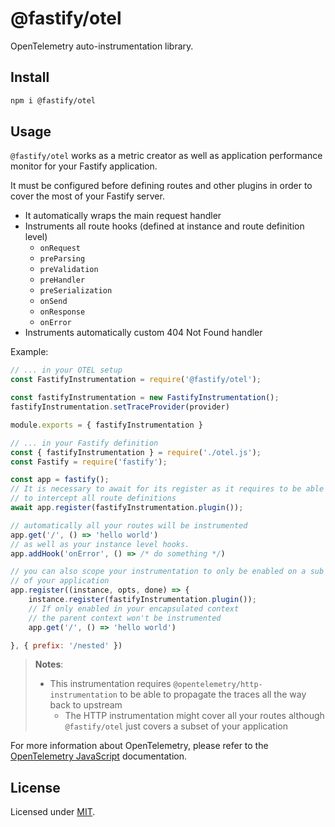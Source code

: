 # @fastify/otel

OpenTelemetry auto-instrumentation library.

## Install

```sh
npm i @fastify/otel
```

## Usage

`@fastify/otel` works as a metric creator as well as application performance monitor for your Fastify application.

It must be configured before defining routes and other plugins in order to cover the most of your Fastify server.

- It automatically wraps the main request handler
- Instruments all route hooks (defined at instance and route definition level)
  - `onRequest`
  - `preParsing`
  - `preValidation`
  - `preHandler`
  - `preSerialization`
  - `onSend`
  - `onResponse`
  - `onError`
- Instruments automatically custom 404 Not Found handler

Example:

```js
// ... in your OTEL setup
const FastifyInstrumentation = require('@fastify/otel');

const fastifyInstrumentation = new FastifyInstrumentation();
fastifyInstrumentation.setTraceProvider(provider)

module.exports = { fastifyInstrumentation }

// ... in your Fastify definition
const { fastifyInstrumentation } = require('./otel.js');
const Fastify = require('fastify');

const app = fastify();
// It is necessary to await for its register as it requires to be able
// to intercept all route definitions
await app.register(fastifyInstrumentation.plugin());

// automatically all your routes will be instrumented
app.get('/', () => 'hello world')
// as well as your instance level hooks.
app.addHook('onError', () => /* do something */)

// you can also scope your instrumentation to only be enabled on a sub context
// of your application
app.register((instance, opts, done) => {
    instance.register(fastifyInstrumentation.plugin());
    // If only enabled in your encapsulated context
    // the parent context won't be instrumented
    app.get('/', () => 'hello world')

}, { prefix: '/nested' })
```

> **Notes**:
>
> - This instrumentation requires `@opentelemetry/http-instrumentation` to be able to propagate the traces all the way back to upstream
>   - The HTTP instrumentation might cover all your routes although `@fastify/otel` just covers a subset of your application

For more information about OpenTelemetry, please refer to the [OpenTelemetry JavaScript](https://opentelemetry.io/docs/languages/js/) documentation.

## License

Licensed under [MIT](./LICENSE).
